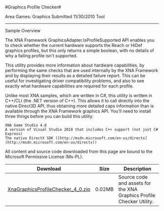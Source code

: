 #Graphics Profile Checker#

Area
Games: Graphics
Submitted
11/30/2010
Tool

---

Sample Overview

The XNA Framework GraphicsAdapter.IsProfileSupported API enables you to check whether the current hardware supports the Reach or HiDef graphics profiles, but this only returns a simple boolean, with no details of why a failing profile isn't supported.

This utility provides more information about hardware capabilities, by performing the same checks that are used internally by the XNA Framework and by displaying their results as a detailed failure report. This can be useful for investigating driver compatibility problems, and also to see exactly what hardware capabilities are required for each profile.

Unlike most XNA samples, which are written in C#, this utility is written in C++/CLI (the .NET version of C++). This allows it to call directly into the native Direct3D API, thus obtaining more detailed caps information than is available through the XNA Framework graphics API. You'll need to install three things before you can build this utility:

    XNA Game Studio 4.0
    A version of Visual Studio 2010 that includes C++ support (not just C# Express)
    The native DirectX SDK ([http://msdn.microsoft.com/en-us/directx](http://msdn.microsoft.com/en-us/directx))


All content and source code downloaded from this page are bound to the Microsoft Permissive License (Ms-PL).

Download | Size | Description
---|---|---|
[XnaGraphicsProfileChecker_4_0.zip](https://github.com/kniEngine/XNAGameStudio/blob/main/Samples/XnaGraphicsProfileChecker_4_0.zip?raw=true) | 0.02MB | Source code and assets for the XNA Graphics Profile Checker Utility.